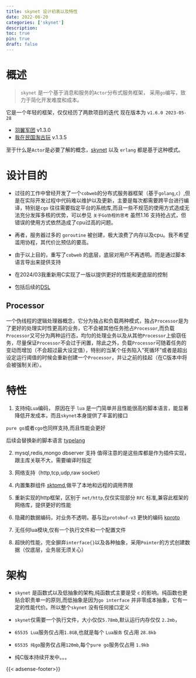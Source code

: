 ```yaml
---
title: skynet 设计初衷以及特性
date: 2022-06-20
categories: ['skynet']
description: 
toc: true
pin: true
draft: false
---
```




# 概述

> `skynet` 是一个基于消息和服务的`Actor`分布式服务框架，
采用`go`编写，致力于简化开发难度和成本。

它是一个年轻的框架，仅仅经历了两款项目的迭代 现在版本为 `v1.6.0 2023-05-28` 
- [羽翼军团](https://www.taptap.cn/app/229839) v1.3.0
- [我在民国淘古玩](https://www.taptap.cn/app/215934) v.1.3.5

至于什么是`Actor`是必要了解的概念，[skynet](https://github.com/cloudwu/skynet) 以及 `erlang` 都是基于这种模式。


<!--more-->

# 设计目的

+ 过往的工作中曾经开发了一个`cobweb`的分布式服务器框架（基于`golang`,`c`）,但是在实际开发过程中代码难以维护以及更新，主要是每次都需要跨平台进行编译，特别是`cgo` 往往需要指定平台的系统库,而且一些不规范的使用方式造成无法充分发挥多核的优势，可以参见 `关于Go协程的思考` 虽然1.16 支持抢占式，但错误的使用方式依然造成了cpu过高的问题。

+ 再者，服务器过多的 `goroutine` 被创建，极大浪费了内存以及cpu。我不希望滥用协程，其代价比预估的要高。

+ 由于以上目的，重写了`cobweb` 的底层，底层对用户不再透明。而是通过脚本语言导出来提供支持

+ 在2024/03我重新用C实现了一版以提供更好的性能和更底层的控制

+ 包括后续的[DSL](/post/typelang/1)

## Processor

一个伪线程的逻辑处理器概念，它分为独占和负载两种模式，独占`Processor`是为了更好的处理实时性更高的业务，它不会被其他任务抢占`Processor`,而负载`Processor`又可分为两种运行态，均匀的处理业务以及从其他`Processor`上偷窃任务，尽量保证`Processor`不会过于闲置，除此之外，负载`Processor`可随着任务的变动而增加（不会超过最大设定值），特别的当某个任务陷入”死循环”或者是超出设定运行阈值的时候会重新创建一个`Processor`，并让之前的挂起（在C版本中将会被强制关闭）。




# 特性
  1. 支持纯`Lua`编码， 原因在于 `lua` 是一门简单并且性能很高的脚本语言，能显著降低开发成本，而且`skynet`本身提供了丰富的接口

  `pure go`或者`cgo`也同样支持,而且性能会更好

  后续会替换新的脚本语言 [typelang](/post/typelang/1)

  2. mysql,redis,mongo dbserver 支持
    值得注意的是这些库都是作为插件实现，跟主库关联不大，需要编译时指定

  1. 网络支持（http,tcp,udp,raw socket）

  2. 内置集群组件 [sktpmd](/post/skynet/sktpmd),做平了本地和远程的调用界限

  3. 重新实现的http框架，区别于 `net/http`,仅仅实现部分 `RFC` 标准,兼容此框架的网络库，提供更好的性能
  
  4. 隐藏的数据编码，对业务不透明，基与比`protobuf-v3` 更快的编码 [kproto](/post/kproto)

  5. 无任何lua模块,仅有一个执行文件和一个配置文件
  
  6. 超快的性能，完全摒弃`interface{}`以及各种抽象，采用`Pointer`的方式创建数据（仅底层，业务层无须关心）


# 架构

+ `skynet` 是函数式以及低抽象的架构,纯函数式主要是受 `c` 的影响。纯函数也更贴合职责单一的原则,而低抽象是因为`go interface` 并非零成本抽象，它有一定的性能代价。所以整个`skynet` 没有任何接口定义

+ `skynet`仅需要一个执行文件，大小仅仅`5.78mb`,默认运行内存仅仅 `2.2mb`，

+ `65535 Lua`服务仅占用`1.8GB`,也就是每个 `Lua服务` 仅占用 `28.8kb`

+ `65535 纯go`服务仅占用`120mb`,每个`pure go`服务仅占用 `1.9kb`

+ 纯C版本持续开发中。。。



{{< adsense-footer>}}
